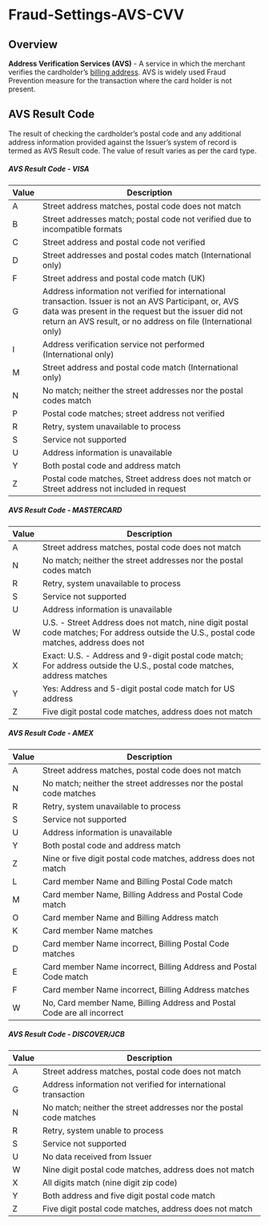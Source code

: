 # Fraud-Settings-AVS-CVV

## Overview

**Address Verification Services (AVS)** - A service in which the merchant verifies the cardholder’s [billing address](../../Master-Data/Address.md#billing-address). AVS is widely used Fraud Prevention measure for the transaction where the card holder is not present.


## AVS Result Code

The result of checking the cardholder’s postal code and any additional address information provided against the Issuer’s system of record is termed as AVS Result code. The value of result varies as per the card type.


<!--
type: tab
title: VISA
-->

##### AVS Result Code - VISA

| Value | Description |
| ------- | ------- |
| A | Street address matches, postal code does not match |
| B | Street addresses match; postal code not verified due to incompatible formats |
| C | Street address and postal code not verified |
| D | Street addresses and postal codes match (International only) |
| F | Street address and postal code match (UK) |
| G | Address information not verified for international transaction. Issuer is not an AVS Participant, or, AVS data was present in the request but the issuer did not return an AVS result, or no address on file (International only) |
| I | Address verification service not performed (International only) |
| M | Street address and postal code match (International only) |
| N | No match; neither the street addresses nor the postal codes match |
| P | Postal code matches; street address not verified |
| R | Retry, system unavailable to process |
| S | Service not supported |
| U | Address information is unavailable |
| Y | Both postal code and address match |
| Z | Postal code matches, Street address does not match or Street address not included in request |


<!--
type: tab
title: MASTERCARD
-->

##### AVS Result Code - MASTERCARD

| Value | Description |
| ------- | ------- |
| A | Street address matches, postal code does not match |
| N | No match; neither the street addresses nor the postal codes match |
| R | Retry, system unavailable to process |
| S | Service not supported |
| U | Address information is unavailable |
| W | U.S. - Street Address does not match, nine digit postal code matches; For address outside the U.S., postal code matches, address does not |
| X | Exact: U.S. - Address and 9-digit postal code match; For address outside the U.S., postal code matches, address matches |
| Y | Yes: Address and 5-digit postal code match for US address |
| Z | Five digit postal code matches, address does not match |


<!--
type: tab
title: AMEX
-->

##### AVS Result Code - AMEX

| Value | Description |
| ------- | ------- |
| A | Street address matches, postal code does not match |
| N | No match; neither the street addresses nor the postal code matches |
| R | Retry, system unavailable to process |
| S | Service not supported |
| U | Address information is unavailable |
| Y | Both postal code and address match |
| Z | Nine or five digit postal code matches, address does not match |
| L | Card member Name and Billing Postal Code match |
| M | Card member Name, Billing Address and Postal Code match |
| O | Card member Name and Billing Address match |
| K | Card member Name matches |
| D | Card member Name incorrect, Billing Postal Code matches |
| E | Card member Name incorrect, Billing Address and Postal Code match |
| F | Card member Name incorrect, Billing Address matches |
| W | No, Card member Name, Billing Address and Postal Code are all incorrect |
 

<!--
type: tab
title: DISCOVER/JCB
-->

##### AVS Result Code - DISCOVER/JCB

| Value | Description |
| ------- | ------- |
| A | Street address matches, postal code does not match |
| G | Address information not verified for international transaction |
| N | No match; neither the street addresses nor the postal code matches |
| R | Retry, system unable to process |
| S | Service not supported |
| U | No data received from Issuer |
| W | Nine digit postal code matches, address does not match |
| X | All digits match (nine digit zip code) |
| Y | Both address and five digit postal code match |
| Z | Five digit postal code matches, address does not match


<!-- type: tab-end -->
